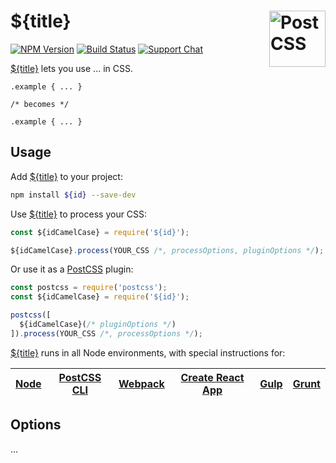 # ${title} [<img src="https://postcss.github.io/postcss/logo.svg" alt="PostCSS" width="90" height="90" align="right">][postcss]

[![NPM Version][npm-img]][npm-url]
[![Build Status][cli-img]][cli-url]
[![Support Chat][git-img]][git-url]

[${title}] lets you use ... in CSS.

```pcss
.example { ... }

/* becomes */

.example { ... }
```

## Usage

Add [${title}] to your project:

```bash
npm install ${id} --save-dev
```

Use [${title}] to process your CSS:

```js
const ${idCamelCase} = require('${id}');

${idCamelCase}.process(YOUR_CSS /*, processOptions, pluginOptions */);
```

Or use it as a [PostCSS] plugin:

```js
const postcss = require('postcss');
const ${idCamelCase} = require('${id}');

postcss([
  ${idCamelCase}(/* pluginOptions */)
]).process(YOUR_CSS /*, processOptions */);
```

[${title}] runs in all Node environments, with special instructions for:

| [Node](INSTALL.md#node) | [PostCSS CLI](INSTALL.md#postcss-cli) | [Webpack](INSTALL.md#webpack) | [Create React App](INSTALL.md#create-react-app) | [Gulp](INSTALL.md#gulp) | [Grunt](INSTALL.md#grunt) |
| --- | --- | --- | --- | --- | --- |

## Options

...

[cli-img]: https://img.shields.io/travis/${user}/${id}.svg
[cli-url]: https://travis-ci.org/${user}/${id}
[git-img]: https://img.shields.io/badge/support-chat-blue.svg
[git-url]: https://gitter.im/postcss/postcss
[npm-img]: https://img.shields.io/npm/v/${id}.svg
[npm-url]: https://www.npmjs.com/package/${id}

[PostCSS]: https://github.com/postcss/postcss
[${title}]: https://github.com/${user}/${id}
